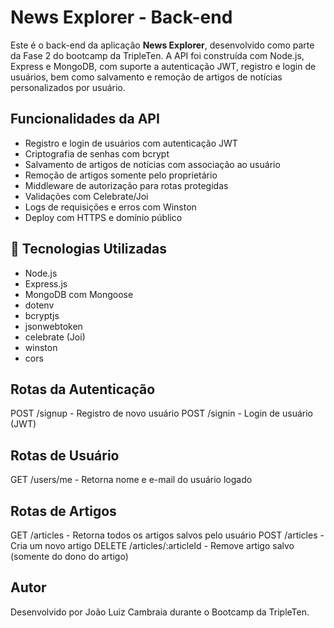 # News Explorer - Back-end

Este é o back-end da aplicação **News Explorer**, desenvolvido como parte da Fase 2 do bootcamp da TripleTen. A API foi construída com Node.js, Express e MongoDB, com suporte a autenticação JWT, registro e login de usuários, bem como salvamento e remoção de artigos de notícias personalizados por usuário.

## Funcionalidades da API

- Registro e login de usuários com autenticação JWT
- Criptografia de senhas com bcrypt
- Salvamento de artigos de notícias com associação ao usuário
- Remoção de artigos somente pelo proprietário
- Middleware de autorização para rotas protegidas
- Validações com Celebrate/Joi
- Logs de requisições e erros com Winston
- Deploy com HTTPS e domínio público

## 🔧 Tecnologias Utilizadas

- Node.js
- Express.js
- MongoDB com Mongoose
- dotenv
- bcryptjs
- jsonwebtoken
- celebrate (Joi)
- winston
- cors

## Rotas da Autenticação

POST /signup - Registro de novo usuário
POST /signin - Login de usuário (JWT)

## Rotas de Usuário

GET /users/me - Retorna nome e e-mail do usuário logado

## Rotas de Artigos

GET /articles - Retorna todos os artigos salvos pelo usuário
POST /articles - Cria um novo artigo
DELETE /articles/:articleId - Remove artigo salvo (somente do dono do artigo)

## Autor

Desenvolvido por João Luiz Cambraia durante o Bootcamp da TripleTen.
